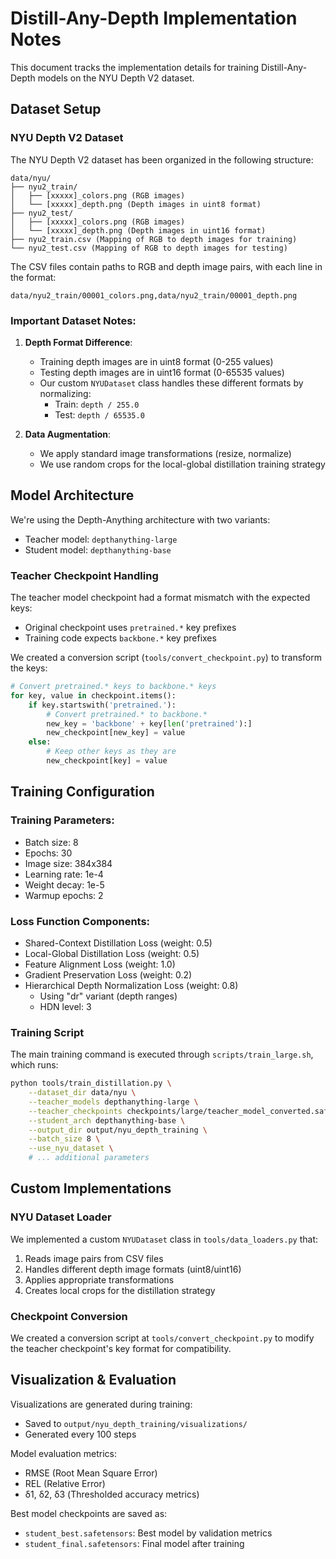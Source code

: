 # Distill-Any-Depth Implementation Notes

This document tracks the implementation details for training Distill-Any-Depth models on the NYU Depth V2 dataset.

## Dataset Setup

### NYU Depth V2 Dataset

The NYU Depth V2 dataset has been organized in the following structure:

```
data/nyu/
├── nyu2_train/
│   ├── [xxxxx]_colors.png (RGB images)
│   └── [xxxxx]_depth.png (Depth images in uint8 format)
├── nyu2_test/
│   ├── [xxxxx]_colors.png (RGB images)
│   └── [xxxxx]_depth.png (Depth images in uint16 format)
├── nyu2_train.csv (Mapping of RGB to depth images for training)
└── nyu2_test.csv (Mapping of RGB to depth images for testing)
```

The CSV files contain paths to RGB and depth image pairs, with each line in the format:
```
data/nyu2_train/00001_colors.png,data/nyu2_train/00001_depth.png
```

### Important Dataset Notes:

1. **Depth Format Difference**: 
   - Training depth images are in uint8 format (0-255 values)
   - Testing depth images are in uint16 format (0-65535 values)
   - Our custom `NYUDataset` class handles these different formats by normalizing:
     - Train: `depth / 255.0`
     - Test: `depth / 65535.0`

2. **Data Augmentation**:
   - We apply standard image transformations (resize, normalize)
   - We use random crops for the local-global distillation training strategy

## Model Architecture

We're using the Depth-Anything architecture with two variants:
- Teacher model: `depthanything-large` 
- Student model: `depthanything-base`

### Teacher Checkpoint Handling

The teacher model checkpoint had a format mismatch with the expected keys:
- Original checkpoint uses `pretrained.*` key prefixes
- Training code expects `backbone.*` key prefixes

We created a conversion script (`tools/convert_checkpoint.py`) to transform the keys:
```python
# Convert pretrained.* keys to backbone.* keys
for key, value in checkpoint.items():
    if key.startswith('pretrained.'):
        # Convert pretrained.* to backbone.*
        new_key = 'backbone' + key[len('pretrained'):]
        new_checkpoint[new_key] = value
    else:
        # Keep other keys as they are
        new_checkpoint[key] = value
```

## Training Configuration

### Training Parameters:
- Batch size: 8
- Epochs: 30
- Image size: 384x384
- Learning rate: 1e-4
- Weight decay: 1e-5
- Warmup epochs: 2

### Loss Function Components:
- Shared-Context Distillation Loss (weight: 0.5)
- Local-Global Distillation Loss (weight: 0.5)
- Feature Alignment Loss (weight: 1.0)
- Gradient Preservation Loss (weight: 0.2)
- Hierarchical Depth Normalization Loss (weight: 0.8)
  - Using "dr" variant (depth ranges)
  - HDN level: 3

### Training Script

The main training command is executed through `scripts/train_large.sh`, which runs:
```bash
python tools/train_distillation.py \
    --dataset_dir data/nyu \
    --teacher_models depthanything-large \
    --teacher_checkpoints checkpoints/large/teacher_model_converted.safetensors \
    --student_arch depthanything-base \
    --output_dir output/nyu_depth_training \
    --batch_size 8 \
    --use_nyu_dataset \
    # ... additional parameters
```

## Custom Implementations

### NYU Dataset Loader
We implemented a custom `NYUDataset` class in `tools/data_loaders.py` that:
1. Reads image pairs from CSV files
2. Handles different depth image formats (uint8/uint16)
3. Applies appropriate transformations
4. Creates local crops for the distillation strategy

### Checkpoint Conversion
We created a conversion script at `tools/convert_checkpoint.py` to modify the teacher checkpoint's key format for compatibility.

## Visualization & Evaluation

Visualizations are generated during training:
- Saved to `output/nyu_depth_training/visualizations/`
- Generated every 100 steps

Model evaluation metrics:
- RMSE (Root Mean Square Error)
- REL (Relative Error)
- δ1, δ2, δ3 (Thresholded accuracy metrics)

Best model checkpoints are saved as:
- `student_best.safetensors`: Best model by validation metrics
- `student_final.safetensors`: Final model after training 